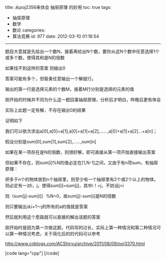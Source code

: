 title: 从poj2356来体会 抽屉原理 的妙用
toc: true
tags:
  - 抽屉原理
  - 数学
  - 数论
categories:
  - 算法竞赛
id: 977
date: 2012-03-10 01:16:54
---

题目大意就是先给出一个数N，接着再给出N个数，要你从这N个数中任意选择1个或多个数，使得其和是N的倍数

如果找不到这样的答案 则输出0

答案可能有多个，但智勇任意输出一个解就行。

输出的第一行是选择元素的个数M，接着M行分别是选择的元素的值

刚开始的时候并不同为什么这一题回事抽屉原理，分析后才明白，昨晚后更有体会

实际上此题一定有解，不存在输出0的结果

证明如下

我们可以依次求出a[0],a[0]+a[1],a[0]+a[1]+a[2],......,a[0]+a[1]+a[2]...+a[n]；

假设分别是sum[0],sum[1],sum[2],......,sum[n]

如果在某一项存在是N的倍数，则很好解，即可直接从第一项开始直接输出答案

但如果不存在，则sum[i]%N的值必定在[1,N-1]之间，又由于有n项sum，有抽屉原理：

 把多于n个的物体放到n个抽屉里，则至少有一个抽屉里有2个或2个以上的物体。
则必定有一对i，j，使得sum[i]=sum[j]，其中i！=j，不妨设j>i

则（sum[j]-sum[i]）%N=0，故sum[j]-sum[i]是N的倍数

则只要输出从i+1～j的所有的a的值就是答案

然后就利用这个思路就可以直接的解出该题的答案

刚开始时是因为第一次做这题，代码写的过长，实际上第一种情况和第二种情况可以算一种情况考虑，关于简化后的的代码可以参考

http://www.cnblogs.com/ACShiryu/archive/2011/08/09/poj3370.html

[code lang="cpp"]
[/code]